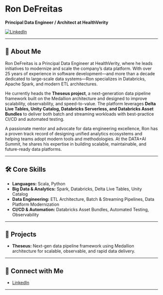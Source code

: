 # Ron DeFreitas

**Principal Data Engineer / Architect at HealthVerity**

[![LinkedIn](https://img.shields.io/badge/LinkedIn-blue?style=flat&logo=linkedin&logoColor=white&link=https://www.linkedin.com/in/rondefreitas/)](https://www.linkedin.com/in/rondefreitas/)

---

## 🚀 About Me

Ron DeFreitas is a Principal Data Engineer at HealthVerity, where he leads initiatives to modernize and scale the company’s data platform. With over 25 years of experience in software development—and more than a decade dedicated to large-scale data systems—Ron specializes in Databricks, Apache Spark, and modern ETL architectures.

He currently heads the **Theseus project**, a next-generation data pipeline framework built on the Medallion architecture and designed to improve scalability, observability, and speed-to-value. The platform leverages **Delta Live Tables, Unity Catalog, Databricks Serverless, and Databricks Asset Bundles** to deliver both batch and streaming workloads with best-practice CI/CD and automated testing.

A passionate mentor and advocate for data engineering excellence, Ron has a proven track record of designing unified analytics ecosystems and helping teams adopt modern tools and methodologies. At the DATA+AI Summit, he shares his expertise in building scalable, maintainable, and future-ready data platforms.

---

## 🛠️ Core Skills

- **Languages:** Scala, Python
- **Big Data & Analytics:** Spark, Databricks, Delta Live Tables, Unity Catalog
- **Data Engineering:** ETL Architecture, Batch & Streaming Pipelines, Data Platform Modernization
- **CI/CD & Automation:** Databricks Asset Bundles, Automated Testing, Observability

---

## 🌟 Projects

- **Theseus:** Next-gen data pipeline framework using Medallion architecture for scalable, observable, and rapid data delivery.

---

## 🤝 Connect with Me

- [LinkedIn](https://www.linkedin.com/in/rondefreitas/)

---

<!--
If you’d like to collaborate, discuss data engineering, or connect, feel free to reach out!
-->
